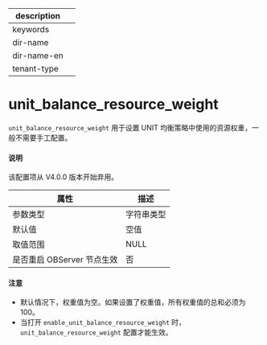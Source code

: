 |description||
|---|---|
|keywords||
|dir-name||
|dir-name-en||
|tenant-type||

unit_balance_resource_weight
=================================================

`unit_balance_resource_weight` 用于设置 UNIT 均衡策略中使用的资源权重，一般不需要手工配置。

<main id="notice" type='explain'>
  <h4>说明</h4>
  <p>  该配置项从 V4.0.0 版本开始弃用。  </p>
</main>

|      **属性**      | **描述** |
|------------------|--------|
| 参数类型             | 字符串类型  |
| 默认值              | 空值     |
| 取值范围             | NULL   |
| 是否重启 OBServer 节点生效 | 否      |

<main id="notice" type='notice'>
  <h4>注意</h4>
  <ul>
  <li>默认情况下，权重值为空。如果设置了权重值，所有权重值的总和必须为 100。  </li>
  <li>当打开 <code>enable_unit_balance_resource_weight</code> 时， <code>unit_balance_resource_weight</code> 配置才能生效。  </li>
  </ul>
</main>
